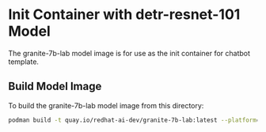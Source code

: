 # Init Container with detr-resnet-101 Model 

The granite-7b-lab model image is for use as the init container for chatbot template.

## Build Model Image

To build the granite-7b-lab model image from this directory:

```bash
podman build -t quay.io/redhat-ai-dev/granite-7b-lab:latest --platform=linux/amd64 -f ./Containerfile
```